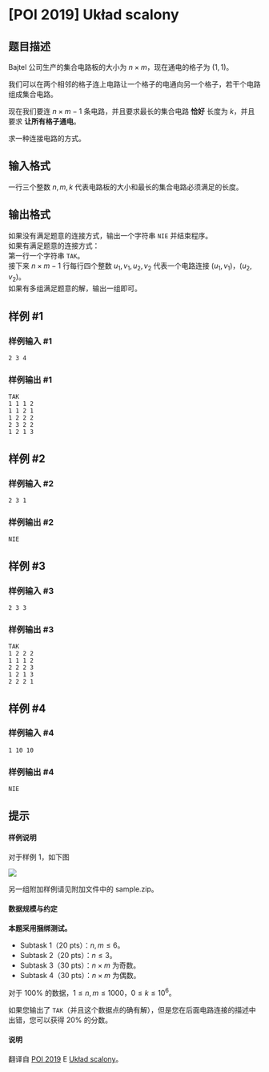 # [POI 2019] Układ scalony

## 题目描述

Bajtel 公司生产的集合电路板的大小为 $n \times m$，现在通电的格子为 $(1,1)$。

我们可以在两个相邻的格子连上电路让一个格子的电通向另一个格子，若干个电路组成集合电路。

现在我们要连 $n \times m-1$ 条电路，并且要求最长的集合电路 **恰好** 长度为 $k$，并且要求 **让所有格子通电**。

求一种连接电路的方式。

## 输入格式

一行三个整数 $n,m,k$ 代表电路板的大小和最长的集合电路必须满足的长度。

## 输出格式

如果没有满足题意的连接方式，输出一个字符串 `NIE` 并结束程序。            
如果有满足题意的连接方式：    
第一行一个字符串 `TAK`。       
接下来 $n \times m-1$ 行每行四个整数 $u_1,v_1,u_2,v_2$ 代表一个电路连接 $(u_1,v_1)$，$(u_2,v_2)$。           
如果有多组满足题意的解，输出一组即可。

## 样例 #1

### 样例输入 #1
```
2 3 4
```

### 样例输出 #1

```
TAK
1 1 1 2
1 1 2 1
1 2 2 2
2 3 2 2
1 2 1 3
```

## 样例 #2

### 样例输入 #2
```
2 3 1
```

### 样例输出 #2

```
NIE
```

## 样例 #3

### 样例输入 #3
```
2 3 3
```

### 样例输出 #3

```
TAK
1 2 2 2
1 1 1 2
2 2 2 3
1 2 1 3
2 2 2 1
```

## 样例 #4

### 样例输入 #4
```
1 10 10
```

### 样例输出 #4

```
NIE
```

## 提示

#### 样例说明

对于样例 $1$，如下图

![](https://cdn.luogu.com.cn/upload/image_hosting/ly5swltx.png)

另一组附加样例请见附加文件中的 sample.zip。

#### 数据规模与约定

**本题采用捆绑测试。**

- Subtask 1（20 pts）：$n,m \le 6$。
- Subtask 2（20 pts）：$n \le 3$。
- Subtask 3（30 pts）：$n \times m$ 为奇数。
- Subtask 4（30 pts）：$n \times m$ 为偶数。

对于 $100\%$ 的数据，$1 \le n,m \le 1000$，$0 \le k \le 10^6$。

如果您输出了 `TAK`（并且这个数据点的确有解），但是您在后面电路连接的描述中出错，您可以获得 $20\%$ 的分数。

#### 说明

翻译自 [POI 2019](https://sio2.mimuw.edu.pl/c/oi27-1/dashboard/) E [Układ scalony](https://sio2.mimuw.edu.pl/c/oi27-1/p/ukl/)。

